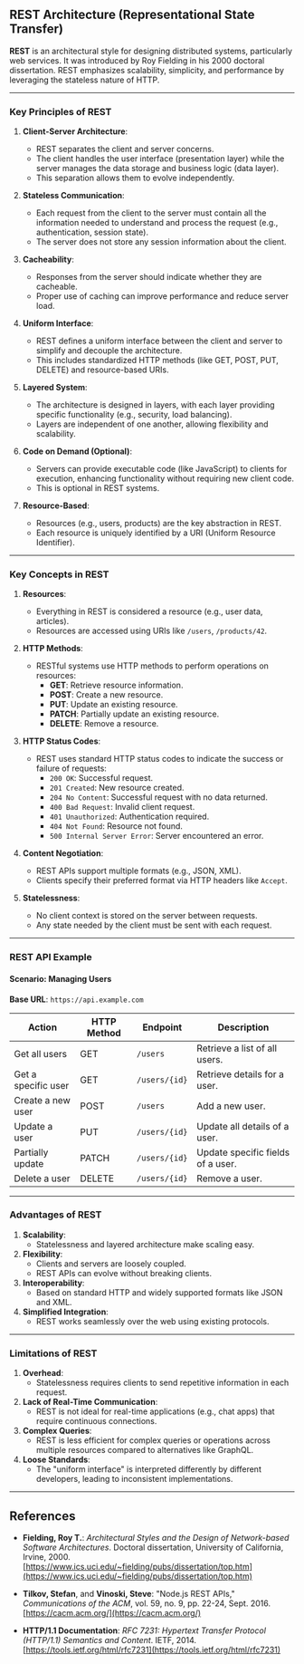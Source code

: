 ## REST Architecture (Representational State Transfer)

**REST** is an architectural style for designing distributed systems, particularly web services. It was introduced by Roy Fielding in his 2000 doctoral dissertation. REST emphasizes scalability, simplicity, and performance by leveraging the stateless nature of HTTP.

---

### Key Principles of REST

1. **Client-Server Architecture**:
   - REST separates the client and server concerns.
   - The client handles the user interface (presentation layer) while the server manages the data storage and business logic (data layer).
   - This separation allows them to evolve independently.

2. **Stateless Communication**:
   - Each request from the client to the server must contain all the information needed to understand and process the request (e.g., authentication, session state).
   - The server does not store any session information about the client.

3. **Cacheability**:
   - Responses from the server should indicate whether they are cacheable.
   - Proper use of caching can improve performance and reduce server load.

4. **Uniform Interface**:
   - REST defines a uniform interface between the client and server to simplify and decouple the architecture.
   - This includes standardized HTTP methods (like GET, POST, PUT, DELETE) and resource-based URIs.

5. **Layered System**:
   - The architecture is designed in layers, with each layer providing specific functionality (e.g., security, load balancing).
   - Layers are independent of one another, allowing flexibility and scalability.

6. **Code on Demand (Optional)**:
   - Servers can provide executable code (like JavaScript) to clients for execution, enhancing functionality without requiring new client code.
   - This is optional in REST systems.

7. **Resource-Based**:
   - Resources (e.g., users, products) are the key abstraction in REST.
   - Each resource is uniquely identified by a URI (Uniform Resource Identifier).

---

### Key Concepts in REST

1. **Resources**:
   - Everything in REST is considered a resource (e.g., user data, articles).
   - Resources are accessed using URIs like `/users`, `/products/42`.

2. **HTTP Methods**:
   - RESTful systems use HTTP methods to perform operations on resources:
     - **GET**: Retrieve resource information.
     - **POST**: Create a new resource.
     - **PUT**: Update an existing resource.
     - **PATCH**: Partially update an existing resource.
     - **DELETE**: Remove a resource.

3. **HTTP Status Codes**:
   - REST uses standard HTTP status codes to indicate the success or failure of requests:
     - `200 OK`: Successful request.
     - `201 Created`: New resource created.
     - `204 No Content`: Successful request with no data returned.
     - `400 Bad Request`: Invalid client request.
     - `401 Unauthorized`: Authentication required.
     - `404 Not Found`: Resource not found.
     - `500 Internal Server Error`: Server encountered an error.

4. **Content Negotiation**:
   - REST APIs support multiple formats (e.g., JSON, XML).
   - Clients specify their preferred format via HTTP headers like `Accept`.

5. **Statelessness**:
   - No client context is stored on the server between requests.
   - Any state needed by the client must be sent with each request.

---

### REST API Example

#### Scenario: Managing Users
**Base URL**: `https://api.example.com`

| Action               | HTTP Method | Endpoint            | Description                       |
|----------------------|-------------|---------------------|-----------------------------------|
| Get all users        | GET         | `/users`            | Retrieve a list of all users.    |
| Get a specific user  | GET         | `/users/{id}`       | Retrieve details for a user.     |
| Create a new user    | POST        | `/users`            | Add a new user.                  |
| Update a user        | PUT         | `/users/{id}`       | Update all details of a user.    |
| Partially update     | PATCH       | `/users/{id}`       | Update specific fields of a user.|
| Delete a user        | DELETE      | `/users/{id}`       | Remove a user.                   |

---

### Advantages of REST

1. **Scalability**:
   - Statelessness and layered architecture make scaling easy.
2. **Flexibility**:
   - Clients and servers are loosely coupled.
   - REST APIs can evolve without breaking clients.
3. **Interoperability**:
   - Based on standard HTTP and widely supported formats like JSON and XML.
4. **Simplified Integration**:
   - REST works seamlessly over the web using existing protocols.

---

### Limitations of REST

1. **Overhead**:
   - Statelessness requires clients to send repetitive information in each request.
2. **Lack of Real-Time Communication**:
   - REST is not ideal for real-time applications (e.g., chat apps) that require continuous connections.
3. **Complex Queries**:
   - REST is less efficient for complex queries or operations across multiple resources compared to alternatives like GraphQL.
4. **Loose Standards**:
   - The "uniform interface" is interpreted differently by different developers, leading to inconsistent implementations.

---

## References

- **Fielding, Roy T.**: *Architectural Styles and the Design of Network-based Software Architectures*. Doctoral dissertation, University of California, Irvine, 2000. [https://www.ics.uci.edu/~fielding/pubs/dissertation/top.htm](https://www.ics.uci.edu/~fielding/pubs/dissertation/top.htm)
  
- **Tilkov, Stefan**, and **Vinoski, Steve**: "Node.js REST APIs," *Communications of the ACM*, vol. 59, no. 9, pp. 22-24, Sept. 2016. [https://cacm.acm.org/](https://cacm.acm.org/)

- **HTTP/1.1 Documentation**: *RFC 7231: Hypertext Transfer Protocol (HTTP/1.1) Semantics and Content*. IETF, 2014. [https://tools.ietf.org/html/rfc7231](https://tools.ietf.org/html/rfc7231)